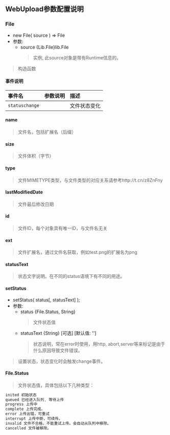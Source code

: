 ## WebUpload参数配置说明

### File
  * new File( source ) ⇒ File
* 参数:
  * source {Lib.File}lib.File
      > 实例, 此source对象是带有Runtime信息的。
> 构造函数

#### 事件说明
| 事件名         | 参数说明 | 描述         |
| :------------- | :------- | :----------- |
| `statuschange` |          | 文件状态变化 |

#### name
> 文件名，包括扩展名（后缀）

#### size
> 文件体积（字节）

#### type
> 文件MIMETYPE类型，与文件类型的对应关系请参考http://t.cn/z8ZnFny

#### lastModifiedDate
> 文件最后修改日期

#### id
> 文件ID，每个对象具有唯一ID，与文件名无关

#### ext
> 文件扩展名，通过文件名获取，例如test.png的扩展名为png

#### statusText
> 状态文字说明。在不同的status语境下有不同的用途。

#### setStatus
  * setStatus( status[, statusText] );
* 参数:
  * status {File.Status, String}
      > 文件状态值
  * statusText {String} [可选] [默认值: ''] 
      > 状态说明，常在error时使用，用http, abort,server等来标记是由于什么原因导致文件错误。
> 设置状态，状态变化时会触发change事件。

#### File.Status
> 文件状态值，具体包括以下几种类型：
```js
inited 初始状态
queued 已经进入队列, 等待上传
progress 上传中
complete 上传完成。
error 上传出错，可重试
interrupt 上传中断，可续传。
invalid 文件不合格，不能重试上传。会自动从队列中移除。
cancelled 文件被移除。
```